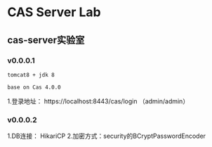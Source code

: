 CAS Server Lab
============================



## cas-server实验室

### v0.0.0.1

	tomcat8 + jdk 8

	base on Cas 4.0.0

1.登录地址：
	https://localhost:8443/cas/login （admin/admin）
	
### v0.0.0.2

1.DB连接： HikariCP
2.加密方式：security的BCryptPasswordEncoder
	


